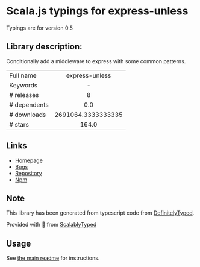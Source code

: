 
# Scala.js typings for express-unless

Typings are for version 0.5

## Library description:
Conditionally add a middleware to express with some common patterns.

|                    |                 |
| ------------------ | :-------------: |
| Full name          | express-unless |
| Keywords           | - |
| # releases         | 8 |
| # dependents       | 0.0 |
| # downloads        | 2691064.3333333335 |
| # stars            | 164.0 |

## Links
- [Homepage](https://github.com/jfromaniello/express-unless#readme)
- [Bugs](https://github.com/jfromaniello/express-unless/issues)
- [Repository](https://github.com/jfromaniello/express-unless)
- [Npm](https://www.npmjs.com/package/express-unless)
    


## Note
This library has been generated from typescript code from [DefinitelyTyped](https://definitelytyped.org).

Provided with :purple_heart: from [ScalablyTyped](https://github.com/oyvindberg/ScalablyTyped)

## Usage
See [the main readme](../../readme.md) for instructions.


